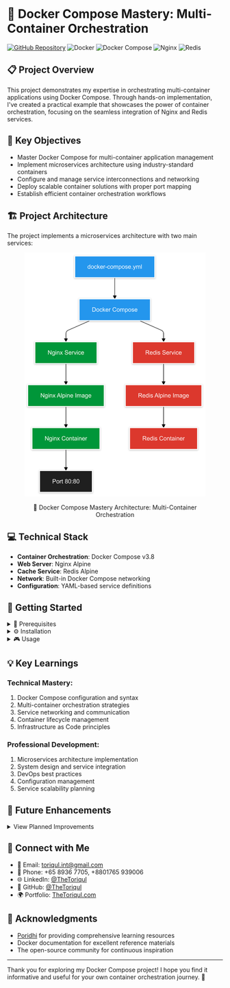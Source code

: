# 🐳 Docker Compose Mastery: Multi-Container Orchestration

[![GitHub Repository](https://img.shields.io/badge/GitHub-docker--compose--intro-blue?style=flat&logo=github)](https://github.com/TheToriqul/docker-compose-intro)
![Docker](https://img.shields.io/badge/Docker-2496ED?style=flat&logo=docker&logoColor=white)
![Docker Compose](https://img.shields.io/badge/Docker_Compose-2496ED?style=flat&logo=docker&logoColor=white)
![Nginx](https://img.shields.io/badge/Nginx-009639?style=flat&logo=nginx&logoColor=white)
![Redis](https://img.shields.io/badge/Redis-DC382D?style=flat&logo=redis&logoColor=white)

## 📋 Project Overview

This project demonstrates my expertise in orchestrating multi-container applications using Docker Compose. Through hands-on implementation, I've created a practical example that showcases the power of container orchestration, focusing on the seamless integration of Nginx and Redis services.

## 🎯 Key Objectives

- Master Docker Compose for multi-container application management
- Implement microservices architecture using industry-standard containers
- Configure and manage service interconnections and networking
- Deploy scalable container solutions with proper port mapping
- Establish efficient container orchestration workflows

## 🏗️ Project Architecture

The project implements a microservices architecture with two main services:

<figure >
  <p align="center">
      <img src="./architecture.png" alt="Docker Compose Mastery Architecture: Multi-Container Orchestration" />
      <p align="center">🐳 Docker Compose Mastery Architecture: Multi-Container Orchestration</p> 
  </p>
</figure>

## 💻 Technical Stack

- **Container Orchestration**: Docker Compose v3.8
- **Web Server**: Nginx Alpine
- **Cache Service**: Redis Alpine
- **Network**: Built-in Docker Compose networking
- **Configuration**: YAML-based service definitions

## 🚀 Getting Started

<details>
<summary>🐳 Prerequisites</summary>

- Docker Engine 20.10.0+
- Docker Compose v2.0.0+
- Basic understanding of YAML configuration
- Terminal access (bash/zsh)

</details>

<details>
<summary>⚙️ Installation</summary>

1. Clone the repository:
   ```bash
   git clone https://github.com/TheToriqul/docker-compose-intro.git
   ```
2. Navigate to the project directory:
   ```bash
   cd docker-compose-intro
   ```
3. Review the docker-compose.yml configuration:
   ```yaml
   version: '3.8'
   services:
     web:
       image: nginx:alpine
       ports:
         - "80:80"
     redis:
       image: redis:alpine
   ```

</details>

<details>
<summary>🎮 Usage</summary>

1. Start the services:
   ```bash
   docker-compose up --build -d
   ```
2. Verify deployment:
   ```bash
   docker-compose ps
   ```
3. Access the Nginx service:
   ```bash
   curl localhost
   ```
4. Stop and clean up:
   ```bash
   docker-compose down
   ```

For detailed commands and operations, refer to the [reference-commands.md](reference-commands.md) file.

</details>

## 💡 Key Learnings

### Technical Mastery:
1. Docker Compose configuration and syntax
2. Multi-container orchestration strategies
3. Service networking and communication
4. Container lifecycle management
5. Infrastructure as Code principles

### Professional Development:
1. Microservices architecture implementation
2. System design and service integration
3. DevOps best practices
4. Configuration management
5. Service scalability planning

## 🔄 Future Enhancements

<details>
<summary>View Planned Improvements</summary>

1. Add custom Nginx configuration
2. Implement Redis persistence
3. Add monitoring and logging services
4. Create development and production configurations
5. Implement service scaling
6. Add health checks and recovery procedures

</details>

## 📧 Connect with Me

- 📧 Email: toriqul.int@gmail.com
- 📱 Phone: +65 8936 7705, +8801765 939006
- 🌐 LinkedIn: [@TheToriqul](https://www.linkedin.com/in/thetoriqul/)
- 🐙 GitHub: [@TheToriqul](https://github.com/TheToriqul)
- 🌍 Portfolio: [TheToriqul.com](https://thetoriqul.com)

## 👏 Acknowledgments

- [Poridhi](https://devops.poridhi.io/) for providing comprehensive learning resources
- Docker documentation for excellent reference materials
- The open-source community for continuous inspiration

---

Thank you for exploring my Docker Compose project! I hope you find it informative and useful for your own container orchestration journey. 🚀
